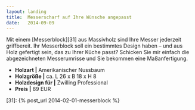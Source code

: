 ```yaml
---
layout: landing
title:  Messerscharf auf Ihre Wünsche angepasst
date:   2014-09-09
---
```


Mit einem [Messerblock][31] aus Massivholz sind Ihre Messer jederzeit griffbereit. 
Ihr Messerblock soll ein bestimmtes Design haben – und aus Holz gefertigt sein, 
das zu Ihrer Küche passt? 
Schicken Sie mir einfach die abgezeichneten Messerumrisse und Sie bekommen eine Maßanfertigung.

* **Holzart \|** Amerikanischer Nussbaum
* **Holzgröße \|** ca. L 26 x B 18 x H 8
* **Holzdesign für \|** Zwilling Professional
* **Preis \|** 89 EUR

[31]: {% post_url 2014-02-01-messerblock %}